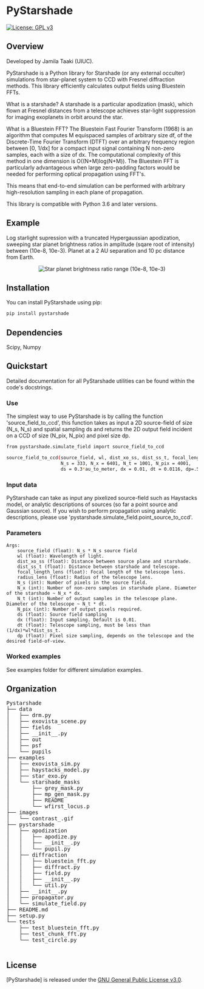 # PyStarshade

[![License: GPL v3](https://img.shields.io/badge/License-GPLv3-blue.svg)](https://www.gnu.org/licenses/gpl-3.0)

## Overview

Developed by Jamila Taaki (UIUC).

PyStarshade is a Python library for Starshade (or any external occulter) simulations from star-planet system to CCD with Fresnel diffraction methods. This library efficiently calculates output fields using Bluestein FFTs.

What is a starshade? A starshade is a particular apodization (mask), which flown at Fresnel distances from a telescope achieves star-light suppression for imaging exoplanets in orbit around the star. 

What is a Bluestein FFT? The Bluestein Fast Fourier Transform (1968) is an algorithm that computes M equispaced samples of arbitrary size df, of the Discrete-Time Fourier Transform (DTFT) over an arbitrary frequency region between [0, 1/dx] for a compact input signal containing N non-zero samples, each with a size of dx. The computational complexity of this method in one dimension is O((N+M)log(N+M)). The Bluestein FFT is particularly advantageous when large zero-padding factors would be needed for performing optical propagation using FFT's.

This means that end-to-end simulation can be performed with arbitrary high-resolution sampling in each plane of propagation. 

This library is compatible with Python 3.6 and later versions. 


## Example
Log starlight supression with a truncated Hypergaussian apodization, sweeping star planet brightness ratios in amplitude (sqare root of intensity) between (10e-8, 10e-3). Planet at a 2 AU separation and 10 pc distance from Earth. 
<p align="center">
  <img src="images/contrast_.gif" alt="Star planet brightness ratio range (10e-8, 10e-3)">
</p>

## Installation

You can install PyStarshade using pip:

```bash
pip install pystarshade
```

## Dependencies

Scipy, Numpy

## Quickstart
Detailed documentation for all PyStarshade utilities can be found within the code's docstrings.

### Use
The simplest way to use PyStarshade is by calling the function 'source_field_to_ccd', this function
takes as input a 2D source-field of size (N_s, N_s) and spatial sampling ds and returns the 2D output
field incident on a CCD of size (N_pix, N_pix) and pixel size dp. 

```bash
from pystarshade.simulate_field import source_field_to_ccd

source_field_to_ccd(source_field, wl, dist_xo_ss, dist_ss_t, focal_length_lens, radius_lens, 
                    N_s = 333, N_x = 6401, N_t = 1001, N_pix = 4001, 
                    ds = 0.3*au_to_meter, dx = 0.01, dt = 0.0116, dp=.5*1.9e-7)
```

### Input data

PyStarshade can take as input any pixelized source-field such as Haystacks model, or analytic descriptions of sources
(so far a point source and Gaussian source). If you wish to perform propagation using analytic descriptions, please 
use 'pystarshade.simulate_field.point_source_to_ccd'. 

### Parameters
    Args:
        source_field (float): N_s * N_s source field
        wl (float): Wavelength of light.
        dist_xo_ss (float): Distance between source plane and starshade.
        dist_ss_t (float): Distance between starshade and telescope.
        focal_length_lens (float): Focal length of the telescope lens.
        radius_lens (float): Radius of the telescope lens.
        N_s (int): Number of pixels in the source field. 
        N_x (int): Number of non-zero samples in starshade plane. Diameter of the starshade ~ N_x * dx. 
        N_t (int): Number of output samples in the telescope plane. Diameter of the telescope ~ N_t * dt.
        N_pix (int): Number of output pixels required.
        ds (float): Source field sampling
        dx (float): Input sampling. Default is 0.01.
        dt (float): Telescope sampling, must be less than (1/dx)*wl*dist_ss_t.
        dp (float): Pixel size sampling, depends on the telescope and the desired field-of-view. 


### Worked examples

See examples folder for different simulation examples.

## Organization

<pre>
Pystarshade
├── data
│   ├── drm.py
│   ├── exovista_scene.py
│   ├── fields
│   ├── __init__.py
│   ├── out
│   ├── psf
│   └── pupils
├── examples
│   ├── exovista_sim.py
│   ├── haystacks_model.py
│   ├── star_exo.py
│   └── starshade_masks
│       ├── grey_mask.py
│       ├── mp_gen_mask.py
│       ├── README
│       └── wfirst_locus.p
├── images
│   └── contrast_.gif
├── pystarshade
│   ├── apodization
│   │   ├── apodize.py
│   │   ├── __init__.py
│   │   └── pupil.py
│   ├── diffraction
│   │   ├── bluestein_fft.py
│   │   ├── diffract.py
│   │   ├── field.py
│   │   ├── __init__.py
│   │   └── util.py
│   ├── __init__.py
│   ├── propagator.py
│   └── simulate_field.py
├── README.md
├── setup.py
└── tests
    ├── test_bluestein_fft.py
    ├── test_chunk_fft.py
    └── test_circle.py

</pre>

## License

[PyStarshade] is released under the [GNU General Public License v3.0](LICENSE).
